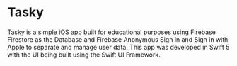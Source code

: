 # Tasky

Tasky is a simple iOS app built for educational purposes using Firebase Firestore as the Database and Firebase Anonymous Sign in and Sign in with Apple to separate and manage user data. This app was developed in Swift 5 with the UI being built using the Swift UI Framework.</br>
